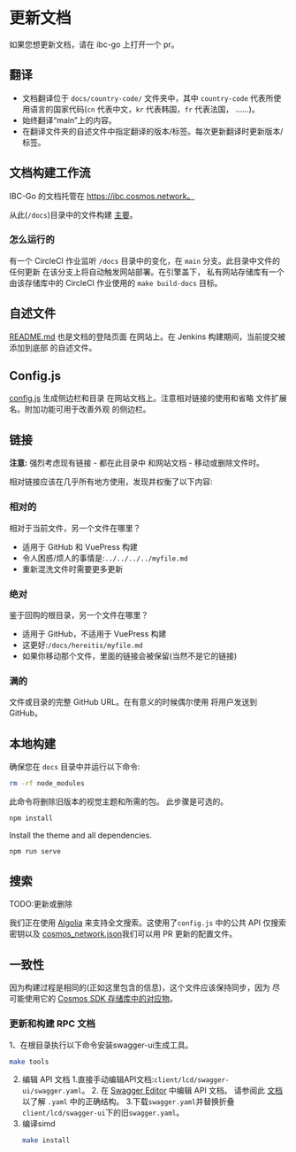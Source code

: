 # 更新文档

如果您想更新文档，请在 ibc-go 上打开一个 pr。

## 翻译

- 文档翻译位于 `docs/country-code/` 文件夹中，其中 `country-code` 代表所使用语言的国家代码(`cn` 代表中文，`kr` 代表韩国，`fr` 代表法国， ……)。
- 始终翻译“main”上的内容。
- 在翻译文件夹的自述文件中指定翻译的版本/标签。每次更新翻译时更新版本/标签。

## 文档构建工作流

IBC-Go 的文档托管在 https://ibc.cosmos.network。

从此(`/docs`)目录中的文件构建
[主要](https://github.com/cosmos/ibc-go/tree/main/docs)。

### 怎么运行的

有一个 CircleCI 作业监听 `/docs` 目录中的变化，在
`main` 分支。此目录中文件的任何更新
在该分支上将自动触发网站部署。在引擎盖下，
私有网站存储库有一个由该存储库中的 CircleCI 作业使用的 `make build-docs` 目标。

## 自述文件

[README.md](./README.md) 也是文档的登陆页面
在网站上。在 Jenkins 构建期间，当前提交被添加到底部
的自述文件。

## Config.js

[config.js](./.vuepress/config.js) 生成侧边栏和目录
在网站文档上。注意相对链接的使用和省略
文件扩展名。附加功能可用于改善外观
的侧边栏。

## 链接

**注意:** 强烈考虑现有链接 - 都在此目录中
和网站文档 - 移动或删除文件时。

相对链接应该在几乎所有地方使用，发现并权衡了以下内容:

### 相对的

相对于当前文件，另一个文件在哪里？

- 适用于 GitHub 和 VuePress 构建
- 令人困惑/烦人的事情是:`../../../../myfile.md`
- 重新混洗文件时需要更多更新

### 绝对

鉴于回购的根目录，另一个文件在哪里？

- 适用于 GitHub，不适用于 VuePress 构建
- 这更好:`/docs/hereitis/myfile.md`
- 如果你移动那个文件，里面的链接会被保留(当然不是它的链接)

### 满的

文件或目录的完整 GitHub URL。在有意义的时候偶尔使用
将用户发送到 GitHub。

## 本地构建

确保您在 `docs` 目录中并运行以下命令:

```sh
rm -rf node_modules
```

此命令将删除旧版本的视觉主题和所需的包。 此步骤是可选的。

```sh
npm install
```

Install the theme and all dependencies.

```sh
npm run serve
```

## 搜索

TODO:更新或删除

我们正在使用 [Algolia](https://www.algolia.com) 来支持全文搜索。这使用了`config.js` 中的公共 API 仅搜索密钥以及 [cosmos_network.json](https://github.com/algolia/docsearch-configs/blob/master/configs/cosmos_network.json)我们可以用 PR 更新的配置文件。

## 一致性

因为构建过程是相同的(正如这里包含的信息)，这个文件应该保持同步，因为
尽可能使用它的 [Cosmos SDK 存储库中的对应物](https://github.com/cosmos/cosmos-sdk/tree/master/docs/DOCS_README.md)。

### 更新和构建 RPC 文档

1、在根目录执行以下命令安装swagger-ui生成工具。
   ```bash
   make tools
   ```
2. 编辑 API 文档
    1.直接手动编辑API文档:`client/lcd/swagger-ui/swagger.yaml`。
    2. 在 [Swagger Editor](https://editor.swagger.io/) 中编辑 API 文档。 请参阅此 [文档](https://swagger.io/docs/specification/2-0/basic-structure/) 以了解 `.yaml` 中的正确结构。
3.下载`swagger.yaml`并替换折叠`client/lcd/swagger-ui`下的旧`swagger.yaml`。
4. 编译simd
   ```bash
   make install
   ```
